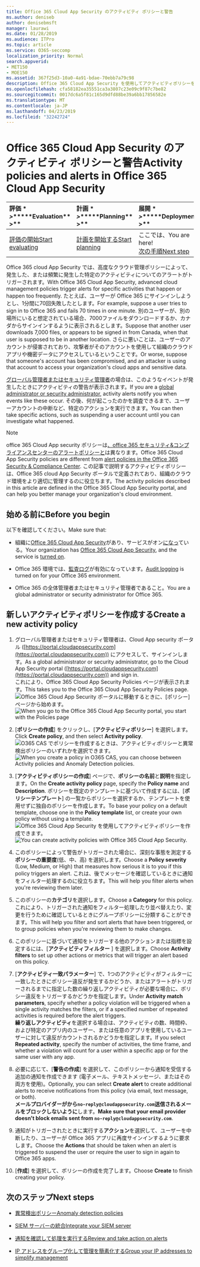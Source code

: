 ```yaml
---
title: Office 365 Cloud App Security のアクティビティ ポリシーと警告
ms.author: deniseb
author: denisebmsft
manager: laurawi
ms.date: 01/28/2019
ms.audience: ITPro
ms.topic: article
ms.service: O365-seccomp
localization_priority: Normal
search.appverid:
- MET150
- MOE150
ms.assetid: 367f25d3-10a0-4a91-bdae-70ebb7a79c98
description: Office 365 Cloud App Security を使用してアクティビティポリシーを定義し、特定のアクティビティが頻繁に発生したときにトリガーされる通知を設定します。 通知をトリガーするポリシーを設定すると、特定のアクティビティについて通知を受け、監視することができます。
ms.openlocfilehash: cfa58182ea35551ca3a3807c23e09c9f87c7be82
ms.sourcegitcommit: 0017dc6a5f81c165d9dfd88be39a6bb17856582e
ms.translationtype: MT
ms.contentlocale: ja-JP
ms.lasthandoff: 04/23/2019
ms.locfileid: "32242724"
---
```

# <a name="activity-policies-and-alerts-in-office-365-cloud-app-security"></a><span data-ttu-id="c5e75-104">Office 365 Cloud App Security のアクティビティ ポリシーと警告</span><span class="sxs-lookup"><span data-stu-id="c5e75-104">Activity policies and alerts in Office 365 Cloud App Security</span></span>

|<span data-ttu-id="c5e75-105">評価 \* *\>*\*</span><span class="sxs-lookup"><span data-stu-id="c5e75-105">\*\*\*\*Evaluation\*\* \>\*\*</span></span>|<span data-ttu-id="c5e75-106">計画 \* *\>*\*</span><span class="sxs-lookup"><span data-stu-id="c5e75-106">\*\*\*\*Planning\*\* \>\*\*</span></span>|<span data-ttu-id="c5e75-107">展開 \* *\>*\*</span><span class="sxs-lookup"><span data-stu-id="c5e75-107">\*\*\*\*Deployment\*\* \>\*\*</span></span>|<span data-ttu-id="c5e75-108">使用率 \* \* \* \*</span><span class="sxs-lookup"><span data-stu-id="c5e75-108">\*\*\*\*Utilization\*\*\*\*</span></span>|
|:-----|:-----|:-----|:-----|
|[<span data-ttu-id="c5e75-109">評価の開始</span><span class="sxs-lookup"><span data-stu-id="c5e75-109">Start evaluating</span></span>](office-365-cas-overview.md) <br/> |[<span data-ttu-id="c5e75-110">計画を開始する</span><span class="sxs-lookup"><span data-stu-id="c5e75-110">Start planning</span></span>](get-ready-for-office-365-cas.md) <br/> |<span data-ttu-id="c5e75-111">ここでは、</span><span class="sxs-lookup"><span data-stu-id="c5e75-111">You are here!</span></span>  <br/> [<span data-ttu-id="c5e75-112">次の手順</span><span class="sxs-lookup"><span data-stu-id="c5e75-112">Next step</span></span>](anomaly-detection-policies-in-ocas.md) <br/> |[<span data-ttu-id="c5e75-113">利用を開始する</span><span class="sxs-lookup"><span data-stu-id="c5e75-113">Start utilizing</span></span>](utilization-activities-for-ocas.md) <br/> |
   
<span data-ttu-id="c5e75-114">Office 365 cloud App Security では、高度なクラウド管理ポリシーによって、発生した、または頻繁に発生した特定のアクティビティについてのアラートがトリガーされます。</span><span class="sxs-lookup"><span data-stu-id="c5e75-114">With Office 365 Cloud App Security, advanced cloud management policies trigger alerts for specific activities that happen or happen too frequently.</span></span> <span data-ttu-id="c5e75-115">たとえば、ユーザーが Office 365 にサインインしようとし、1分間に70回失敗したとします。</span><span class="sxs-lookup"><span data-stu-id="c5e75-115">For example, suppose a user tries to sign in to Office 365 and fails 70 times in one minute.</span></span> <span data-ttu-id="c5e75-116">別のユーザーが、別の場所にいると想定されている場合、7000ファイルをダウンロードするか、カナダからサインインするように表示されるとします。</span><span class="sxs-lookup"><span data-stu-id="c5e75-116">Suppose that another user downloads 7,000 files, or appears to be signed in from Canada, when that user is supposed to be in another location.</span></span> <span data-ttu-id="c5e75-117">さらに悪いことは、ユーザーのアカウントが侵害されており、攻撃者がそのアカウントを使用して組織のクラウドアプリや機密データにアクセスしているということです。</span><span class="sxs-lookup"><span data-stu-id="c5e75-117">Or worse, suppose that someone's account has been compromised, and an attacker is using that account to access your organization's cloud apps and sensitive data.</span></span>
  
<span data-ttu-id="c5e75-118">[グローバル管理者またはセキュリティ管理者](permissions-in-the-security-and-compliance-center.md)の場合は、このようなイベントが発生したときにアクティビティの警告が表示されます。</span><span class="sxs-lookup"><span data-stu-id="c5e75-118">If you are a [global administrator or security administrator](permissions-in-the-security-and-compliance-center.md), activity alerts notify you when events like these occur.</span></span> <span data-ttu-id="c5e75-119">その後、何が起こったのかを調査できるまで、ユーザーアカウントの中断など、特定のアクションを実行できます。</span><span class="sxs-lookup"><span data-stu-id="c5e75-119">You can then take specific actions, such as suspending a user account until you can investigate what happened.</span></span>
  
> [!NOTE]
> <span data-ttu-id="c5e75-120">office 365 Cloud App security ポリシーは[、office 365 セキュリティ&amp;コンプライアンスセンターのアラートポリシーと](alert-policies.md)は異なります。</span><span class="sxs-lookup"><span data-stu-id="c5e75-120">Office 365 Cloud App Security policies are different from [alert policies in the Office 365 Security &amp; Compliance Center](alert-policies.md).</span></span> <span data-ttu-id="c5e75-121">この記事で説明するアクティビティポリシーは、Office 365 cloud App Security ポータルで定義されており、組織のクラウド環境をより適切に管理するのに役立ちます。</span><span class="sxs-lookup"><span data-stu-id="c5e75-121">The activity policies described in this article are defined in the Office 365 Cloud App Security portal, and can help you better manage your organization's cloud environment.</span></span> 
  
## <a name="before-you-begin"></a><span data-ttu-id="c5e75-122">始める前に</span><span class="sxs-lookup"><span data-stu-id="c5e75-122">Before you begin</span></span>

<span data-ttu-id="c5e75-123">以下を確認してください。</span><span class="sxs-lookup"><span data-stu-id="c5e75-123">Make sure that:</span></span>
  
- <span data-ttu-id="c5e75-124">組織に[Office 365 Cloud App Security](office-365-cas-overview.md)があり、サービスがオン[になっ](turn-on-office-365-cas.md)ている。</span><span class="sxs-lookup"><span data-stu-id="c5e75-124">Your organization has [Office 365 Cloud App Security](office-365-cas-overview.md), and the service is [turned on](turn-on-office-365-cas.md).</span></span>
    
- <span data-ttu-id="c5e75-125">Office 365 環境では、[監査ログ](turn-audit-log-search-on-or-off.md)が有効になっています。</span><span class="sxs-lookup"><span data-stu-id="c5e75-125">[Audit logging](turn-audit-log-search-on-or-off.md) is turned on for your Office 365 environment.</span></span> 
    
- <span data-ttu-id="c5e75-126">Office 365 の全体管理者またはセキュリティ管理者であること。</span><span class="sxs-lookup"><span data-stu-id="c5e75-126">You are a global administrator or security administrator for Office 365.</span></span>
    
## <a name="create-a-new-activity-policy"></a><span data-ttu-id="c5e75-127">新しいアクティビティポリシーを作成する</span><span class="sxs-lookup"><span data-stu-id="c5e75-127">Create a new activity policy</span></span>

1. <span data-ttu-id="c5e75-128">グローバル管理者またはセキュリティ管理者は、Cloud App security ポータル ([https://portal.cloudappsecurity.com](https://portal.cloudappsecurity.com)) にアクセスして、サインインします。</span><span class="sxs-lookup"><span data-stu-id="c5e75-128">As a global administrator or security administrator, go to the Cloud App Security portal ([https://portal.cloudappsecurity.com](https://portal.cloudappsecurity.com)) and sign in.</span></span> <br><span data-ttu-id="c5e75-129">これにより、Office 365 Cloud App Security Policies ページが表示されます。</span><span class="sxs-lookup"><span data-stu-id="c5e75-129">This takes you to the Office 365 Cloud App Security Policies page.</span></span><br><span data-ttu-id="c5e75-130">![Office 365 Cloud App Security ポータルに移動するときに、[ポリシー] ページから始めます。](media/5cb8833c-4e08-438c-bab3-91b5106f6f3f.png)</span><span class="sxs-lookup"><span data-stu-id="c5e75-130">![When you go to the Office 365 Cloud App Security portal, you start with the Policies page](media/5cb8833c-4e08-438c-bab3-91b5106f6f3f.png)</span></span>
  
2. <span data-ttu-id="c5e75-131">[**ポリシーの作成**] をクリックし、[**アクティビティポリシー**] を選択します。</span><span class="sxs-lookup"><span data-stu-id="c5e75-131">Click **Create policy**, and then select **Activity policy**.</span></span><br><span data-ttu-id="c5e75-132">![O365 CAS でポリシーを作成するときは、アクティビティポリシーと異常検出ポリシーのいずれかを選択できます。](media/79f34535-ddf9-4a5b-a0a3-8766bf9c174c.png)</span><span class="sxs-lookup"><span data-stu-id="c5e75-132">![When you create a policy in O365 CAS, you can choose between Activity policies and Anomaly Detection policies.](media/79f34535-ddf9-4a5b-a0a3-8766bf9c174c.png)</span></span>
  
3. <span data-ttu-id="c5e75-133">[**アクティビティポリシーの作成**] ページで、**ポリシーの名前**と**説明**を指定します。</span><span class="sxs-lookup"><span data-stu-id="c5e75-133">On the **Create activity policy** page, specify the **Policy name** and **Description**.</span></span> <span data-ttu-id="c5e75-134">ポリシーを既定のテンプレートに基づいて作成するには、[**ポリシーテンプレート**] の一覧からポリシーを選択するか、テンプレートを使用せずに独自のポリシーを作成します。</span><span class="sxs-lookup"><span data-stu-id="c5e75-134">To base your policy on a default template, choose one in the **Policy template** list, or create your own policy without using a template.</span></span><br><span data-ttu-id="c5e75-135">![Office 365 Cloud App Security を使用してアクティビティポリシーを作成できます。](media/4083a76f-7074-4d6a-8200-6d76d49259d7.png)</span><span class="sxs-lookup"><span data-stu-id="c5e75-135">![You can create activity policies with Office 365 Cloud App Security.](media/4083a76f-7074-4d6a-8200-6d76d49259d7.png)</span></span>
  
4. <span data-ttu-id="c5e75-136">このポリシーによって警告がトリガーされた場合に、深刻な事態を測定する**ポリシーの重要度**(低、中、高) を選択します。</span><span class="sxs-lookup"><span data-stu-id="c5e75-136">Choose a **Policy severity** (Low, Medium, or High) that measures how serious it is to you if this policy triggers an alert.</span></span> <span data-ttu-id="c5e75-137">これは、後でメッセージを確認しているときに通知をフィルター処理するのに役立ちます。</span><span class="sxs-lookup"><span data-stu-id="c5e75-137">This will help you filter alerts when you're reviewing them later.</span></span> 
    
5. <span data-ttu-id="c5e75-138">このポリシーの**カテゴリ**を選択します。</span><span class="sxs-lookup"><span data-stu-id="c5e75-138">Choose a **Category** for this policy.</span></span> <span data-ttu-id="c5e75-139">これにより、トリガーされた通知をフィルター処理したり並べ替えたり、変更を行うために確認しているときにグループポリシーに分類することができます。</span><span class="sxs-lookup"><span data-stu-id="c5e75-139">This will help you filter and sort alerts that have been triggered, or to group policies when you're reviewing them to make changes.</span></span> 
    
6. <span data-ttu-id="c5e75-140">このポリシーに基づいて通知をトリガーする他のアクションまたは指標を設定するには、[**アクティビティフィルター** ] を選択します。</span><span class="sxs-lookup"><span data-stu-id="c5e75-140">Choose **Activity filters** to set up other actions or metrics that will trigger an alert based on this policy.</span></span> 
    
7. <span data-ttu-id="c5e75-141">[**アクティビティ一致パラメーター**] で、1つのアクティビティがフィルターに一致したときにポリシー違反が発生するかどうか、またはアラートがトリガーされるまでに指定した数の繰り返しアクティビティが必要な場合に、ポリシー違反をトリガーするかどうかを指定します。</span><span class="sxs-lookup"><span data-stu-id="c5e75-141">Under **Activity match parameters**, specify whether a policy violation will be triggered when a single activity matches the filters, or if a specified number of repeated activities is required before the alert triggers.</span></span><br><span data-ttu-id="c5e75-142">**繰り返しアクティビティ**を選択する場合は、アクティビティの数、時間枠、および特定のアプリ内のユーザー、または任意のアプリを使用しているユーザーに対して違反がカウントされるかどうかを指定します。</span><span class="sxs-lookup"><span data-stu-id="c5e75-142">If you select **Repeated activity**, specify the number of activities, the time frame, and whether a violation will count for a user within a specific app or for the same user with any app.</span></span>
    
8. <span data-ttu-id="c5e75-143">必要に応じて、[**警告の作成**] を選択して、このポリシーから通知を受信する追加の通知を作成できます (電子メール、テキストメッセージ、またはその両方を使用)。</span><span class="sxs-lookup"><span data-stu-id="c5e75-143">Optionally, you can select **Create alert** to create additional alerts to receive notifications from this policy (via email, text message, or both).</span></span><br><span data-ttu-id="c5e75-144">**メールプロバイダーがから`no-reply@cloudappsecurity.com`送信されるメールをブロックしないように**します。</span><span class="sxs-lookup"><span data-stu-id="c5e75-144">**Make sure that your email provider doesn't block emails sent from `no-reply@cloudappsecurity.com`**.</span></span> 
  
9. <span data-ttu-id="c5e75-145">通知がトリガーされたときに実行する**アクション**を選択して、ユーザーを中断したり、ユーザーが Office 365 アプリに再度サインインするように要求します。</span><span class="sxs-lookup"><span data-stu-id="c5e75-145">Choose the **Actions** that should be taken when an alert is triggered to suspend the user or require the user to sign in again to Office 365 apps.</span></span> 
    
10. <span data-ttu-id="c5e75-146">[**作成**] を選択して、ポリシーの作成を完了します。</span><span class="sxs-lookup"><span data-stu-id="c5e75-146">Choose **Create** to finish creating your policy.</span></span> 
    
## <a name="next-steps"></a><span data-ttu-id="c5e75-147">次のステップ</span><span class="sxs-lookup"><span data-stu-id="c5e75-147">Next steps</span></span>

- [<span data-ttu-id="c5e75-148">異常検出ポリシー</span><span class="sxs-lookup"><span data-stu-id="c5e75-148">Anomaly detection policies</span></span>](anomaly-detection-policies-in-ocas.md)
    
- [<span data-ttu-id="c5e75-149">SIEM サーバーの統合</span><span class="sxs-lookup"><span data-stu-id="c5e75-149">Integrate your SIEM server</span></span>](integrate-your-siem-server-with-office-365-cas.md)
    
- [<span data-ttu-id="c5e75-150">通知を確認して処理を実行する</span><span class="sxs-lookup"><span data-stu-id="c5e75-150">Review and take action on alerts</span></span>](review-office-365-cas-alerts.md)
    
- [<span data-ttu-id="c5e75-151">IP アドレスをグループ化して管理を簡素化する</span><span class="sxs-lookup"><span data-stu-id="c5e75-151">Group your IP addresses to simplify management</span></span>](group-your-ip-addresses-in-ocas.md)
    

